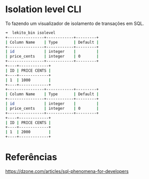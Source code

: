 # Isolation level CLI

To fazendo um visualizador de isolamento de transações em SQL.

```bash
➜  lekito_bin isolevel
+----------------+------------+---------+
| Column Name    | Type       | Default |
+----------------+------------+---------+
| id             | integer    |         |
| price_cents    | integer    | 0       |
+----------------+------------+---------+
+----+-------------+
| ID | PRICE CENTS |
+----+-------------+
| 1  | 1000        |
+----+-------------+
+----------------+------------+---------+
| Column Name    | Type       | Default |
+----------------+------------+---------+
| id             | integer    |         |
| price_cents    | integer    | 0       |
+----------------+------------+---------+
+----+-------------+
| ID | PRICE CENTS |
+----+-------------+
| 1  | 2000        |
+----+-------------+
```



# Referências

https://dzone.com/articles/sql-phenomena-for-developers